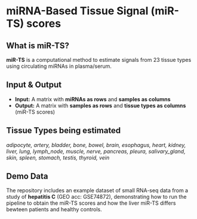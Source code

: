 # miRNA-Based Tissue Signal (miR-TS) scores

## What is miR-TS?

**miR-TS** is a computational method to estimate signals from 23 tissue types using circulating miRNAs in plasma/serum.

## Input & Output

- **Input:** A matrix with **miRNAs as rows** and **samples as columns**
- **Output:** A matrix with **samples as rows** and **tissue types as columns** (miR-TS scores)

## Tissue Types being estimated
*adipocyte, artery, bladder, bone, bowel, brain, esophagus, heart, kidney, liver, lung, lymph_node,
muscle, nerve, pancreas, pleura, salivary_gland, skin, spleen, stomach, testis, thyroid, vein*

## Demo Data

The repository includes an example dataset of small RNA-seq data from a study of **hepatitis C** (GEO acc: GSE74872), demonstrating how to run the pipeline to obtain the miR-TS scores and how the liver miR-TS differs bewteen patients and healthy controls.
